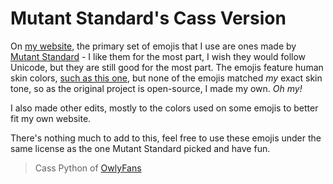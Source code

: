 # Mutant Standard's Cass Version

On [my website](https://github.com/DynTylluan/owly.fans), the primary set of emojis that I use are ones made by [Mutant Standard](https://mutant.tech) - I like them for the most part, I wish they would follow Unicode, but they are still good for the most part. The emojis feature human skin colors, [such as this one](https://github.com/mutantstandard/build/blob/master/input/expressions/hands/hmn/wave%20%5Bhmn%5D.svg), but none of the emojis matched _my_ exact skin tone, so as the original project is open-source, I made my own. _Oh my!_

I also made other edits, mostly to the colors used on some emojis to better fit my own website.

There's nothing much to add to this, feel free to use these emojis under the same license as the one Mutant Standard picked and have fun.

> Cass Python of [OwlyFans](https://owly.fans)